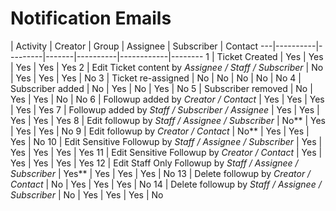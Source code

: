 # Notification Emails

   | Activity | Creator | Group | Assignee | Subscriber | Contact
---|----------|---------|-------|----------|------------|--------
 1 | Ticket Created | Yes | Yes | Yes | Yes | Yes
 2 | Edit Ticket content by *Assignee / Staff / Subscriber* | No | Yes | Yes | Yes | No
 3 | Ticket re-assigned  | No | No | No | No | No
 4 | Subscriber added | No | Yes | No | Yes | No
 5 | Subscriber removed | No | Yes | Yes | No | No
 6 | Followup added by *Creator / Contact* | Yes | Yes | Yes | Yes | Yes
 7 | Followup added by *Staff / Subscriber / Assignee* | Yes | Yes | Yes | Yes | Yes
 8 | Edit followup by *Staff / Assignee / Subscriber* | No** | Yes | Yes | Yes | No
 9 | Edit followup by *Creator / Contact* | No** | Yes | Yes | Yes | No
10 | Edit Sensitive Followup by *Staff / Assignee / Subscriber* | Yes | Yes | Yes | Yes | Yes
11 | Edit Sensitive Followup by *Creator / Contact* | Yes | Yes | Yes | Yes | Yes
12 | Edit Staff Only Followup by *Staff / Assignee / Subscriber* | Yes** | Yes | Yes | Yes | No
13 | Delete followup by *Creator / Contact* | No | Yes | Yes | Yes | No
14 | Delete followup by *Staff / Assignee / Subscriber* | No | Yes | Yes | Yes | No
